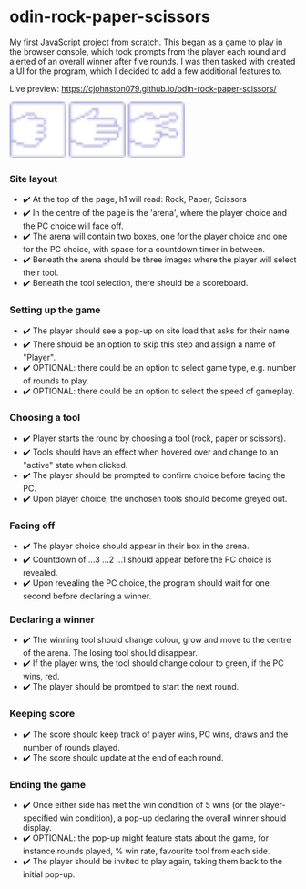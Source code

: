 # odin-rock-paper-scissors
My first JavaScript project from scratch. This began as a game to play in the browser console, which took prompts from the player each round and alerted of an overall winner after five rounds. I was then tasked with created a UI for the program, which I decided to add a few additional features to.

Live preview: https://cjohnston079.github.io/odin-rock-paper-scissors/

<div float="left">
  <img src="./images/rock-hover.svg" width="100" />
  <img src="./images/paper-hover.svg" width="100" /> 
  <img src="./images/scissors-hover.svg" width="100" />
</div>

### Site layout
- ✔️ At the top of the page, h1 will read: Rock, Paper, Scissors
- ✔️ In the centre of the page is the 'arena', where the player choice and the PC choice will face off.
- ✔️ The arena will contain two boxes, one for the player choice and one for the PC choice, with space for a countdown timer in between.
- ✔️ Beneath the arena should be three images where the player will select their tool.
- ✔️ Beneath the tool selection, there should be a scoreboard.

### Setting up the game
- ✔️ The player should see a pop-up on site load that asks for their name
- ✔️ There should be an option to skip this step and assign a name of "Player".
- ✔️ OPTIONAL: there could be an option to select game type, e.g. number of rounds to play.
- ✔️ OPTIONAL: there could be an option to select the speed of gameplay.

### Choosing a tool
- ✔️ Player starts the round by choosing a tool (rock, paper or scissors).
- ✔️ Tools should have an effect when hovered over and change to an "active" state when clicked.
- ✔️ The player should be prompted to confirm choice before facing the PC.
- ✔️ Upon player choice, the unchosen tools should become greyed out.

### Facing off
- ✔️ The player choice should appear in their box in the arena.
- ✔️ Countdown of ...3 ...2 ...1 should appear before the PC choice is revealed.
- ✔️ Upon revealing the PC choice, the program should wait for one second before declaring a winner.

### Declaring a winner
- ✔️ The winning tool should change colour, grow and move to the centre of the arena. The losing tool should disappear.
- ✔️ If the player wins, the tool should change colour to green, if the PC wins, red.
- ✔️ The player should be promtped to start the next round.

### Keeping score
- ✔️ The score should keep track of player wins, PC wins, draws and the number of rounds played.
- ✔️ The score should update at the end of each round.

### Ending the game
- ✔️ Once either side has met the win condition of 5 wins (or the player-specified win condition), a pop-up declaring the overall winner should display.
- ✔️ OPTIONAL: the pop-up might feature stats about the game, for instance rounds played, % win rate, favourite tool from each side.
- ✔️ The player should be invited to play again, taking them back to the initial pop-up.

